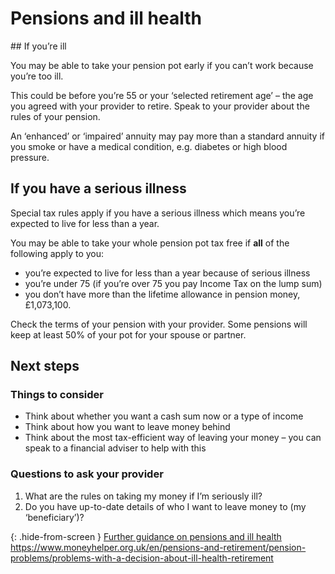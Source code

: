 # Pensions and ill health

## If you’re ill

You may be able to take your pension pot early if you can’t work because you’re too ill.

This could be before you’re 55 or your ‘selected retirement age’ – the age you agreed with your provider to retire. Speak to your provider about the rules of your pension.

An ‘enhanced’ or ‘impaired’ annuity may pay more than a standard annuity if you smoke or have a medical condition, e.g. diabetes or high blood pressure.

## If you have a serious illness

Special tax rules apply if you have a serious illness which means you’re expected to live for less than a year.

You may be able to take your whole pension pot tax free if **all** of the following apply to you:

* you’re expected to live for less than a year because of serious illness
* you’re under 75 (if you’re over 75 you pay Income Tax on the lump sum)
* you don’t have more than the lifetime allowance in pension money, £1,073,100.

Check the terms of your pension with your provider. Some pensions will keep at least 50% of your pot for your spouse or partner.

## Next steps

### Things to consider

* Think about whether you want a cash sum now or a type of income
* Think about how you want to leave money behind
* Think about the most tax-efficient way of leaving your money – you can speak to a financial adviser to help with this

### Questions to ask your provider

1. What are the rules on taking my money if I’m seriously ill?
2. Do you have up-to-date details of who I want to leave money to (my ‘beneficiary’)?

{: .hide-from-screen }
[Further guidance on pensions and ill health](https://www.moneyhelper.org.uk/en/pensions-and-retirement/pension-problems/problems-with-a-decision-about-ill-health-retirement)<br>
https://www.moneyhelper.org.uk/en/pensions-and-retirement/pension-problems/problems-with-a-decision-about-ill-health-retirement
